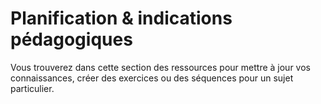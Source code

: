 # Planification & indications pédagogiques

Vous trouverez dans cette section des ressources pour mettre à jour vos connaissances, créer des exercices ou des séquences pour un sujet particulier.
